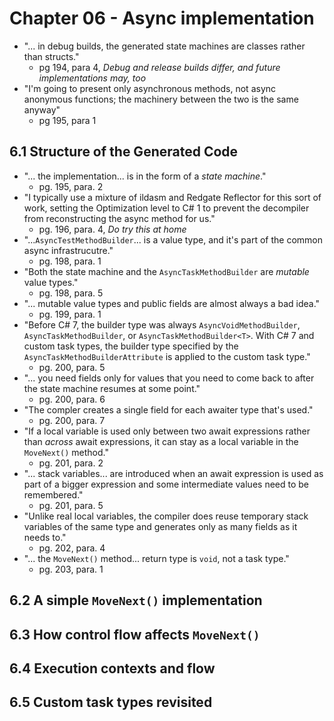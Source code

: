 # Chapter 06 - Async implementation

- "... in debug builds, the generated state machines are classes rather than structs."
  - pg 194, para 4, *Debug and release builds differ, and future implementations may, too*
- "I'm going to present only asynchronous methods, not async anonymous functions; the machinery between the two is the same anyway"
  - pg 195, para 1

## 6.1 Structure of the Generated Code

- "... the implementation... is in the form of a *state machine*."
  - pg. 195, para. 2
- "I typically use a mixture of ildasm and Redgate Reflector for this sort of work, setting the Optimization level to C# 1 to prevent the decompiler from reconstructing the async method for us."
  - pg. 196, para. 4, *Do try this at home*
- "...`AsyncTestMethodBuilder`... is a value type, and it's part of the common async infrastrucutre."
  - pg. 198, para. 1
- "Both the state machine and the `AsyncTaskMethodBuilder` are *mutable* value types."
  - pg. 198, para. 5
- "... mutable value types and public fields are almost always a bad idea."
  - pg. 199, para. 1
- "Before C# 7, the builder type was always `AsyncVoidMethodBuilder`, `AsyncTaskMethodBuilder`, or `AsyncTaskMethodBuilder<T>`. With C# 7 and custom task types, the builder type specified by the `AsyncTaskMethodBuilderAttribute` is applied to the custom task type."
  - pg. 200, para. 5
- "... you need fields only for values that you need to come back to after the state machine resumes at some point."
  - pg. 200, para. 6
- "The compler creates a single field for each awaiter type that's used."
  - pg. 200, para. 7
- "If a local variable is used only between two await expressions rather than *across* await expressions, it can stay as a local variable in the `MoveNext()` method."
  - pg. 201, para. 2
- "... stack variables... are introduced when an await expression is used as part of a bigger expression and some intermediate values need to be remembered."
  - pg. 201, para. 5
- "Unlike real local variables, the compiler does reuse temporary stack variables of the same type and generates only as many fields as it needs to."
  - pg. 202, para. 4
- "... the `MoveNext()` method... return type is `void`, not a task type."
  - pg. 203, para. 1

## 6.2 A simple `MoveNext()` implementation

## 6.3 How control flow affects `MoveNext()`

## 6.4 Execution contexts and flow

## 6.5 Custom task types revisited
